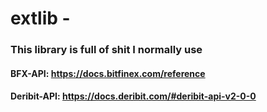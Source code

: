 # extlib - 

### This library is full of shit I normally use

#### BFX-API: https://docs.bitfinex.com/reference

#### Deribit-API: https://docs.deribit.com/#deribit-api-v2-0-0
